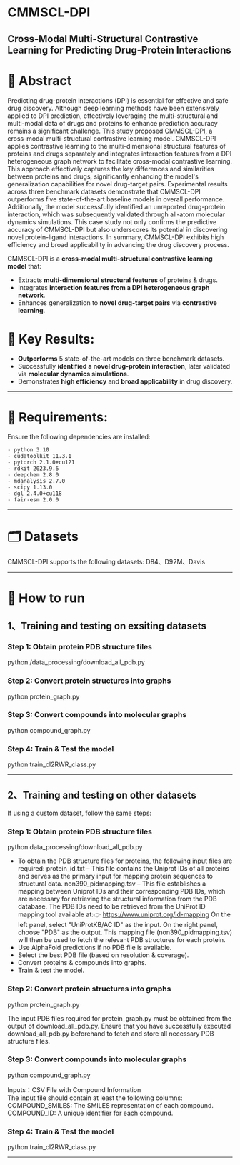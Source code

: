 # CMMSCL-DPI
**Cross-Modal Multi-Structural Contrastive Learning for Predicting Drug-Protein Interactions**
--------

# 📌 Abstract 
Predicting drug-protein interactions (DPI) is essential for effective and safe drug discovery. Although deep learning methods have been extensively applied to DPI prediction, effectively leveraging the multi-structural and multi-modal data of drugs and proteins to enhance prediction accuracy remains a significant challenge. This study proposed CMMSCL-DPI, a cross-modal multi-structural contrastive learning model. CMMSCL-DPI applies contrastive learning to the multi-dimensional structural features of proteins and drugs separately and integrates interaction features from a DPI heterogeneous graph network to facilitate cross-modal contrastive learning. This approach effectively captures the key differences and similarities between proteins and drugs, significantly enhancing the model's generalization capabilities for novel drug-target pairs. Experimental results across three benchmark datasets demonstrate that CMMSCL-DPI outperforms five state-of-the-art baseline models in overall performance. Additionally, the model successfully identified an unreported drug-protein interaction, which was subsequently validated through all-atom molecular dynamics simulations. This case study not only confirms the predictive accuracy of CMMSCL-DPI but also underscores its potential in discovering novel protein-ligand interactions. In summary, CMMSCL-DPI exhibits high efficiency and broad applicability in advancing the drug discovery process.

CMMSCL-DPI is a **cross-modal multi-structural contrastive learning model** that:
- Extracts **multi-dimensional structural features** of proteins & drugs.
- Integrates **interaction features from a DPI heterogeneous graph network**.
- Enhances generalization to **novel drug-target pairs** via **contrastive learning**.

# 🔬 Key Results: 
- **Outperforms** 5 state-of-the-art models on three benchmark datasets.
- Successfully **identified a novel drug-protein interaction**, later validated via **molecular dynamics simulations**.
- Demonstrates **high efficiency** and **broad applicability** in drug discovery.
--------

# 🔧  Requirements: 
Ensure the following dependencies are installed:
```
- python 3.10
- cudatoolkit 11.3.1
- pytorch 2.1.0+cu121
- rdkit 2023.9.6
- deepchem 2.8.0
- mdanalysis 2.7.0
- scipy 1.13.0
- dgl 2.4.0+cu118
- fair-esm 2.0.0
```
-------


# 🗂  Datasets
CMMSCL-DPI supports the following datasets:
D84、D92M、Davis

-------


# 🚀  How to run 
## 1、Training and testing on exsiting datasets

### Step 1: Obtain protein PDB structure files
python /data_processing/download_all_pdb.py
### Step 2: Convert protein structures into graphs
python protein_graph.py
### Step 3: Convert compounds into molecular graphs
python compound_graph.py
### Step 4: Train & Test the model
python train_cl2RWR_class.py

-------


## 2、Training and testing on other datasets
If using a custom dataset, follow the same steps:

### Step 1: Obtain protein PDB structure files
python data_processing/download_all_pdb.py

- To obtain the PDB structure files for proteins, the following input files are required:
protein_id.txt – This file contains the Uniprot IDs of all proteins and serves as the primary input for mapping protein sequences to structural data.
non390_pidmapping.tsv – This file establishes a mapping between Uniprot IDs and their corresponding PDB IDs, which are necessary for retrieving the structural information from the PDB database.
The PDB IDs need to be retrieved from the UniProt ID mapping tool available at:👉 https://www.uniprot.org/id-mapping
On the left panel, select "UniProtKB/AC ID" as the input.
On the right panel, choose "PDB" as the output.
This mapping file (non390_pidmapping.tsv) will then be used to fetch the relevant PDB structures for each protein.
- Use AlphaFold predictions if no PDB file is available.  
- Select the best PDB file (based on resolution & coverage).
- Convert proteins & compounds into graphs.
- Train & test the model.
### Step 2: Convert protein structures into graphs
python protein_graph.py

The input PDB files required for protein_graph.py must be obtained from the output of download_all_pdb.py. 
Ensure that you have successfully executed download_all_pdb.py beforehand to fetch and store all necessary PDB structure files.
### Step 3: Convert compounds into molecular graphs
python compound_graph.py

Inputs：CSV File with Compound Information  
The input file should contain at least the following columns:  
COMPOUND_SMILES: The SMILES representation of each compound.  
COMPOUND_ID: A unique identifier for each compound.  

### Step 4: Train & Test the model
python train_cl2RWR_class.py

-------
